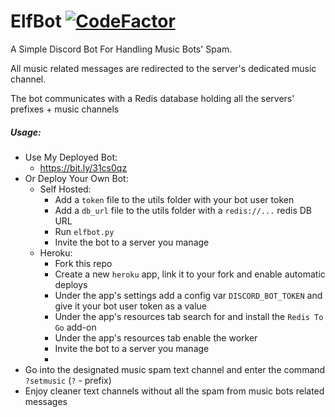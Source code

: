 # ElfBot [![CodeFactor](https://www.codefactor.io/repository/github/elfein7night/elfbot/badge)](https://www.codefactor.io/repository/github/elfein7night/elfbot)
A Simple Discord Bot For Handling Music Bots' Spam.

All music related messages are redirected to the server's dedicated music channel.

The bot communicates with a Redis database holding all the servers' prefixes + music channels

##### Usage:
  - Use My Deployed Bot:
    - https://bit.ly/31cs0qz
  - Or Deploy Your Own Bot:
    - Self Hosted:
      - Add a ```token``` file to the utils folder with your bot user token
      - Add a ```db_url``` file to the utils folder with a ```redis://...``` redis DB URL
      - Run ```elfbot.py```
      - Invite the bot to a server you manage
    - Heroku:
      - Fork this repo
      - Create a new ```heroku``` app, link it to your fork and enable automatic deploys
      - Under the app's settings add a config var ```DISCORD_BOT_TOKEN``` and give it your bot user token as a value
      - Under the app's resources tab search for and install the ```Redis To Go``` add-on
      - Under the app's resources tab enable the worker
      - Invite the bot to a server you manage
      - 
  - Go into the designated music spam text channel and enter the command ```?setmusic``` (```?``` - prefix)
  - Enjoy cleaner text channels without all the spam from music bots related messages
